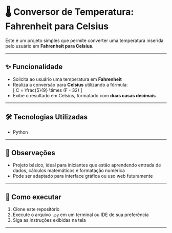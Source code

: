 # 🌡️ Conversor de Temperatura: Fahrenheit para Celsius

Este é um projeto simples que permite converter uma temperatura inserida pelo usuário em **Fahrenheit para Celsius**.

---

## ✨ Funcionalidade

- Solicita ao usuário uma temperatura em **Fahrenheit**
- Realiza a conversão para **Celsius** utilizando a fórmula:  
  \[
  C = \frac{5}{9} \times (F - 32)
  \]
- Exibe o resultado em Celsius, formatado com **duas casas decimais**

---

## 🛠 Tecnologias Utilizadas

- Python 

---

## 📌 Observações

- Projeto básico, ideal para iniciantes que estão aprendendo entrada de dados, cálculos matemáticos e formatação numérica
- Pode ser adaptado para interface gráfica ou uso web futuramente

---

## 🚀 Como executar

1. Clone este repositório
2. Execute o arquivo `.py` em um terminal ou IDE de sua preferência
3. Siga as instruções exibidas na tela

---
